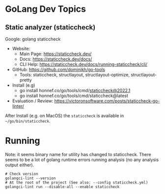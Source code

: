 # GoLang Dev Topics

## Static analyzer (staticcheck)

Google: golang staticcheck

- Website: 
  - Main Page: https://staticcheck.dev/
  - Docs: https://staticcheck.dev/docs/
  - CLI Help: https://staticcheck.dev/docs/running-staticcheck/cli/
- GitHub: https://github.com/dominikh/go-tools
  - Tools: staticcheck, structlayout, structlayout-optimize, structlayout-pretty
- Install (e.g)
  - go install honnef.co/go/tools/cmd/staticcheck@2022.1
  - go install honnef.co/go/tools/cmd/staticcheck@latest
- Evaluation / Review: https://victoronsoftware.com/posts/staticcheck-go-linter/

After Install (e.g. on MacOS) the `staticcheck` is available in `~/go/bin/staticcheck`.

# Running

Note: it seems binary name for utility has changed to staticcheck.
There seems to be a lot of golang runtime errors running analysis (no
any analysis output either).
```
# Check version
golangci-lint --version
# At the root of the project (See also: --config staticcheck.yml)
golangci-lint run --disable-all --enable staticcheck
```

